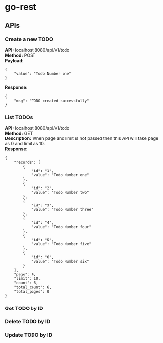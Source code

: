 # go-rest

## APIs

### Create a new TODO

**API:** localhost:8080/api/v1/todo<br/>
**Method:** POST<br/>
**Payload**:
```
{
    "value": "Todo Number one"
}
```

**Response:**
```
{
    "msg": "TODO created successfully"
}
```

### List TODOs
**API:** localhost:8080/api/v1/todo<br/>
**Method:** GET<br/>
**Description:** When page and limit is not passed then this API will take page as 0 and limit as 10.<br/>
**Response:**
```
{
    "records": [
        {
            "id": "1",
            "value": "Todo Number one"
        },
        {
            "id": "2",
            "value": "Todo Number two"
        },
        {
            "id": "3",
            "value": "Todo Number three"
        },
        {
            "id": "4",
            "value": "Todo Number four"
        },
        {
            "id": "5",
            "value": "Todo Number five"
        },
        {
            "id": "6",
            "value": "Todo Number six"
        }
    ],
    "page": 0,
    "limit": 10,
    "count": 6,
    "total_count": 6,
    "total_pages": 0
}
```


### Get TODO by ID

### Delete TODO by ID

### Update TODO by ID
